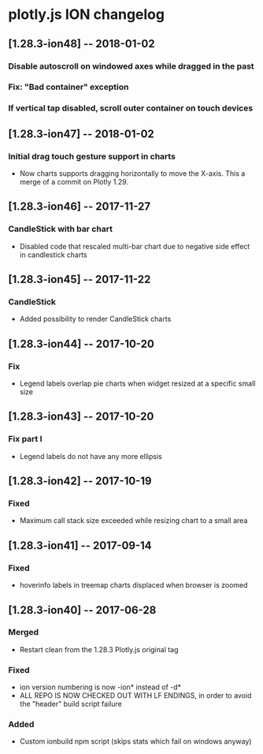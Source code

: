# plotly.js ION changelog

## [1.28.3-ion48] -- 2018-01-02

### Disable autoscroll on windowed axes while dragged in the past
### Fix: "Bad container" exception
### If vertical tap disabled, scroll outer container on touch devices


## [1.28.3-ion47] -- 2018-01-02

### Initial drag touch gesture support in charts
- Now charts supports dragging horizontally to move the X-axis. This a merge of a commit on Plotly 1.29.


## [1.28.3-ion46] -- 2017-11-27

### CandleStick with bar chart
- Disabled code that rescaled multi-bar chart due to negative side effect in candlestick charts


## [1.28.3-ion45] -- 2017-11-22

### CandleStick
- Added possibility to render CandleStick charts


## [1.28.3-ion44] -- 2017-10-20

### Fix
- Legend labels overlap pie charts when widget resized at a specific small size


## [1.28.3-ion43] -- 2017-10-20

### Fix part I
- Legend labels do not have any more ellipsis


## [1.28.3-ion42] -- 2017-10-19

### Fixed
- Maximum call stack size exceeded while resizing chart to a small area


## [1.28.3-ion41] -- 2017-09-14

### Fixed
- hoverinfo labels in treemap charts displaced when browser is zoomed


## [1.28.3-ion40] -- 2017-06-28

### Merged
- Restart clean from the 1.28.3 Plotly.js original tag

### Fixed
- ion version numbering is now -ion* instead of -d*
- ALL REPO IS NOW CHECKED OUT WITH LF ENDINGS, in order to avoid the "header" build
  script failure

### Added
- Custom ionbuild npm script (skips stats which fail on windows anyway)